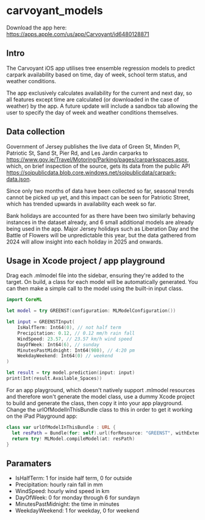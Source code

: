 # carvoyant_models

Download the app here: https://apps.apple.com/us/app/Carvoyant/id6480128871

## Intro

The Carvoyant iOS app utilises tree ensemble regression models to predict carpark availability based on time, day of week, school term status, and weather conditions.

The app exclusively calculates availability for the current and next day, so all features except time are calculated (or downloaded in the case of weather) by the app. A future update will include a sandbox tab allowing the user to specify the day of week and weather conditions themselves. 

## Data collection

Government of Jersey publishes the live data of Green St, Minden Pl, Patriotic St, Sand St, Pier Rd, and Les Jardin carparks to https://www.gov.je/Travel/Motoring/Parking/pages/carparkspaces.aspx, which, on brief inspection of the source, gets its data from the public API https://sojpublicdata.blob.core.windows.net/sojpublicdata/carpark-data.json.

Since only two months of data have been collected so far, seasonal trends cannot be picked up yet, and this impact can be seen for Patriotic Street, which has trended upwards in availability each week so far. 

Bank holidays are accounted for as there have been two similarly behaving instances in the dataset already, and 6 small additional models are already being used in the app. Major Jersey holidays such as Liberation Day and the Battle of Flowers will be unpredictable this year, but the data gathered from 2024 will allow insight into each holiday in 2025 and onwards.

## Usage in Xcode project / app playground

Drag each .mlmodel file into the sidebar, ensuring they're added to the target. On build, a class for each model will be automatically generated. You can then make a simple call to the model using the built-in input class.

```swift
import CoreML

let model = try GREENST(configuration: MLModelConfiguration())

let input = GREENSTInput(
    IsHalfTerm: Int64(0), // not half term
    Precipitation: 0.12, // 0.12 mm/h rain fall
    WindSpeed: 23.57, // 23.57 km/h wind speed
    DayOfWeek: Int64(6), // sunday
    MinutesPastMidnight: Int64(980), // 4:20 pm
    WeekdayWeekend: Int64(0) // weekend
)

let result = try model.prediction(input: input)
print(Int(result.Available_Spaces))
```

For an app playground, which doesn't natively support .mlmodel resources and therefore won't generate the model class, use a dummy Xcode project to build and generate the class, then copy it into your app playground. Change the urlOfModelInThisBundle class to this in order to get it working on the iPad Playground app:

```swift
class var urlOfModelInThisBundle : URL {
  let resPath = Bundle(for: self).url(forResource: "GREENST", withExtension: "mlmodel")!
  return try! MLModel.compileModel(at: resPath)
}
```

## Paramaters

- IsHalfTerm: 1 for inside half term, 0 for outside
- Precipitation: hourly rain fall in mm
- WindSpeed: hourly wind speed in km
- DayOfWeek: 0 for monday through 6 for sundayn
- MinutesPastMidnight: the time in minutes
- WeekdayWeekend: 1 for weekday, 0 for weekend
